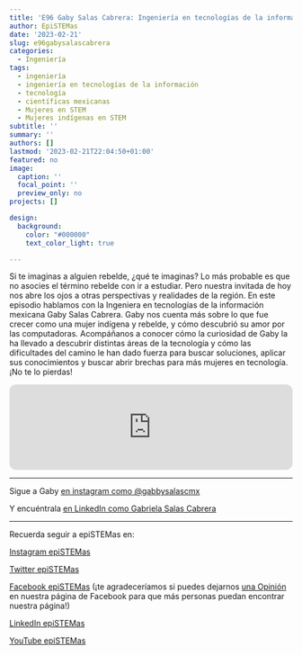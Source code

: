 ```yaml
---
title: 'E96 Gaby Salas Cabrera: Ingeniería en tecnologías de la información'
author: EpiSTEMas
date: '2023-02-21'
slug: e96gabysalascabrera
categories:
  - Ingeniería
tags:
  - ingeniería
  - ingeniería en tecnologías de la información
  - tecnología
  - científicas mexicanas
  - Mujeres en STEM
  - Mujeres indígenas en STEM
subtitle: ''
summary: ''
authors: []
lastmod: '2023-02-21T22:04:50+01:00'
featured: no
image:
  caption: ''
  focal_point: ''
  preview_only: no
projects: []

design:
  background:
    color: "#000000"
    text_color_light: true

---
```



Si te imaginas a alguien rebelde, ¿qué te imaginas? Lo más probable es que no asocies el término rebelde con ir a estudiar. Pero nuestra invitada de hoy nos abre los ojos a otras perspectivas y realidades de la región. En este episodio hablamos con la Ingeniera en tecnologías de la información mexicana Gaby Salas Cabrera. Gaby nos cuenta más sobre lo que fue crecer como una mujer indígena y rebelde, y cómo descubrió su amor por las computadoras. Acompáñanos a conocer cómo la curiosidad de Gaby la ha llevado a descubrir distintas áreas de la tecnología y cómo las dificultades del camino le han dado fuerza para buscar soluciones, aplicar sus conocimientos y buscar abrir brechas para más mujeres en tecnología. ¡No te lo pierdas!

<iframe style="border-radius:12px" src="https://open.spotify.com/embed/episode/6yW3U7MmNBz82kekEjpWnG?utm_source=generator&theme=0" width="100%" height="152" frameBorder="0" allowfullscreen="" allow="autoplay; clipboard-write; encrypted-media; fullscreen; picture-in-picture" loading="lazy"></iframe>

- - - - -

Sigue a Gaby [en instagram como @gabbysalascmx](https://www.instagram.com/gabbysalascmx/)

Y encuéntrala [en LinkedIn como Gabriela Salas Cabrera](https://www.linkedin.com/in/gabriela-salas-cabrera-7b8554130/)

- - - - -

Recuerda seguir a epiSTEMas en:

[Instagram epiSTEMas](https://www.instagram.com/epistemas/)  

[Twitter epiSTEMas](https://twitter.com/epiSTEMas_Pod)

[Facebook epiSTEMas](https://www.facebook.com/epiSTEMasPod) (¡te agradeceríamos si puedes dejarnos [una Opinión](https://www.facebook.com/epiSTEMasPod/reviews/) en nuestra página de Facebook para que más personas puedan encontrar nuestra página!)

[LinkedIn epiSTEMas](https://www.linkedin.com/company/epistemas-podcast/)

[YouTube epiSTEMas](https://www.youtube.com/@epistemaspodcast)